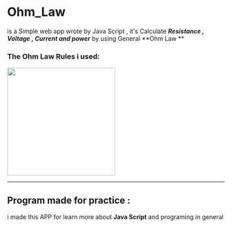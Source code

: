 # Ohm_Law

is a Simple web app wrote by Java Script , it's Calculate ***Resistance , Voltage , Current and power*** by using General **Ohm Law **

### The Ohm Law Rules  i used:
<img src="https://khaledfathi.neocities.org/Ohm_law/images/ohm_law.png" width="250">

---

## Program made for practice :
i made this APP for learn more about **Java Script** and programing in general 
